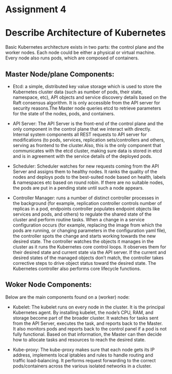 # Assignment 4

# Describe Architecture of Kubernetes
  Basic Kubernetes architecture exists in two parts: the control plane and the worker nodes. Each node could be either a physical or virtual machine. Every node also runs pods, which are composed of containers. 
  
## Master Node/plane Components:


  - Etcd: a simple, distributed key value storage which is used to store the Kubernetes cluster data (such as number of pods, their state, namespace, etc), API objects and service discovery details based on the Raft consensus algorithm. It is only accessible from the API server for security reasons.The Master node queries etcd to retrieve parameters for the state of the nodes, pods, and containers.

  - API Server: The API Server is the front-end of the control plane and the only component in the control plane that we interact with directly. Internal system components all REST requests to API server for modifications (to pods, services, replication sets/controllers and others, serving as frontend to the cluster.Also, this is the only component that communicates with the etcd cluster, making sure data is stored in etcd and is in agreement with the service details of the deployed pods.

  - Scheduler: Scheduler watches for new requests coming from the API Server and assigns them to healthy nodes. It ranks the quality of the nodes and deploys pods to the best-suited node based on health, labels & namespaces etc based on round robin. If there are no suitable nodes, the pods are put in a pending state until such a node appears.

  - Controller Manager: runs a number of distinct controller processes in the background (for example, replication controller controls number of replicas in a pod, endpoints controller populates endpoint objects like services and pods, and others) to regulate the shared state of the cluster and perform routine tasks. When a change in a service configuration occurs (for example, replacing the image from which the pods are running, or changing parameters in the configuration yaml file), the controller spots the change and starts working towards the new desired state. The controller watches the objects it manages in the cluster as it runs the Kubernetes core control loops. It observes them for their desired state and current state via the API server. If the current and desired states of the managed objects don’t match, the controller takes corrective steps to drive object status toward the desired state. The Kubernetes controller also performs core lifecycle functions.

## Woker Node Components:
  Below are the main components found on a (worker) node:

  - Kubelet: The kubelet runs on every node in the cluster. It is the principal Kubernetes agent. By installing kubelet, the node’s CPU, RAM, and storage become part of the broader cluster. It watches for tasks sent from the API Server, executes the task, and reports back to the Master. It also monitors pods and reports back to the control panel if a pod is not fully functional. Based on that information, the Master can then decide how to allocate tasks and resources to reach the desired state.
  
  - Kube-proxy: The kube-proxy makes sure that each node gets its IP address, implements local iptables and rules to handle routing and traffic load-balancing. It performs request forwarding to the correct pods/containers across the various isolated networks in a cluster.






